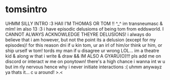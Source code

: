 # tomsintro
UHMM SILLY INTRO :3
HAII I'M THOMAS OR TOM !! ^_^ im transneumasc & mlm! im also 13 :3
i have episodic delusioms of being tom from eddsworld. I CANNOT ALWAYS ACKNOWLEDGE THEYRE DELUSIONS! i always do believe that i am however, but not the point its a delusion (except for my episodes)! for this reason dni if u kin tom, ur an irl of him/or think ur him, or ship urself w tom! 
tords my man if u disagree ur wrong LOL...
im a theatre kid & along w that i write & draw && IM ALSO A GYARU(O)!!!
pls add me on discord or interact w me on ponytown! there's a high chance i wanna int w u but im rly nervous hence why i never initiate interactions :(
uhmm anywayz ya thats it... c u around! >.<

